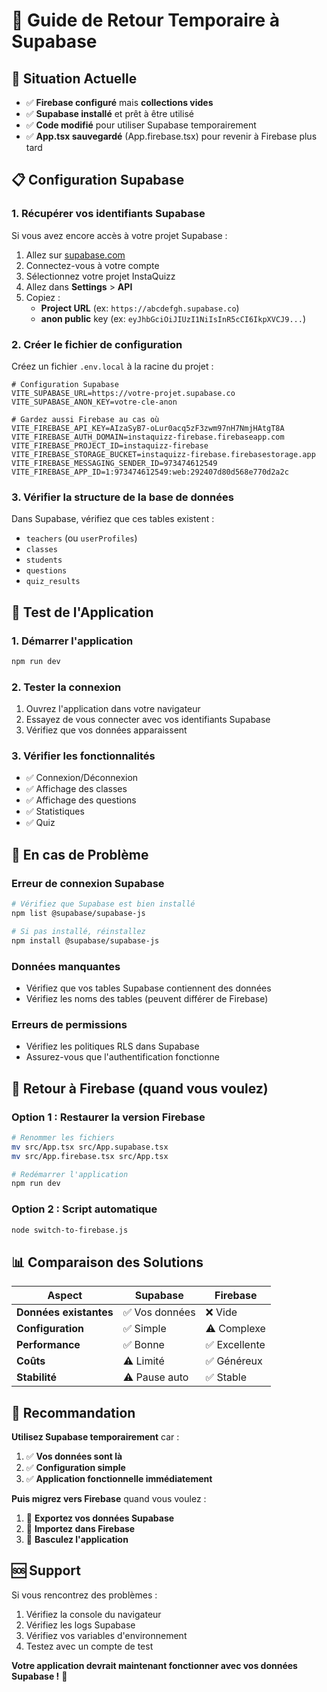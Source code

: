 # 🔄 Guide de Retour Temporaire à Supabase

## 🎯 **Situation Actuelle**

- ✅ **Firebase configuré** mais **collections vides**
- ✅ **Supabase installé** et prêt à être utilisé
- ✅ **Code modifié** pour utiliser Supabase temporairement
- ✅ **App.tsx sauvegardé** (App.firebase.tsx) pour revenir à Firebase plus tard

## 📋 **Configuration Supabase**

### 1. **Récupérer vos identifiants Supabase**

Si vous avez encore accès à votre projet Supabase :
1. Allez sur [supabase.com](https://supabase.com)
2. Connectez-vous à votre compte
3. Sélectionnez votre projet InstaQuizz
4. Allez dans **Settings** > **API**
5. Copiez :
   - **Project URL** (ex: `https://abcdefgh.supabase.co`)
   - **anon public** key (ex: `eyJhbGciOiJIUzI1NiIsInR5cCI6IkpXVCJ9...`)

### 2. **Créer le fichier de configuration**

Créez un fichier `.env.local` à la racine du projet :

```env
# Configuration Supabase
VITE_SUPABASE_URL=https://votre-projet.supabase.co
VITE_SUPABASE_ANON_KEY=votre-cle-anon

# Gardez aussi Firebase au cas où
VITE_FIREBASE_API_KEY=AIzaSyB7-oLur0acq5zF3zwm97nH7NmjHAtgT8A
VITE_FIREBASE_AUTH_DOMAIN=instaquizz-firebase.firebaseapp.com
VITE_FIREBASE_PROJECT_ID=instaquizz-firebase
VITE_FIREBASE_STORAGE_BUCKET=instaquizz-firebase.firebasestorage.app
VITE_FIREBASE_MESSAGING_SENDER_ID=973474612549
VITE_FIREBASE_APP_ID=1:973474612549:web:292407d80d568e770d2a2c
```

### 3. **Vérifier la structure de la base de données**

Dans Supabase, vérifiez que ces tables existent :
- `teachers` (ou `userProfiles`)
- `classes`
- `students`
- `questions`
- `quiz_results`

## 🚀 **Test de l'Application**

### 1. **Démarrer l'application**
```bash
npm run dev
```

### 2. **Tester la connexion**
1. Ouvrez l'application dans votre navigateur
2. Essayez de vous connecter avec vos identifiants Supabase
3. Vérifiez que vos données apparaissent

### 3. **Vérifier les fonctionnalités**
- ✅ Connexion/Déconnexion
- ✅ Affichage des classes
- ✅ Affichage des questions
- ✅ Statistiques
- ✅ Quiz

## 🔧 **En cas de Problème**

### **Erreur de connexion Supabase**
```bash
# Vérifiez que Supabase est bien installé
npm list @supabase/supabase-js

# Si pas installé, réinstallez
npm install @supabase/supabase-js
```

### **Données manquantes**
- Vérifiez que vos tables Supabase contiennent des données
- Vérifiez les noms des tables (peuvent différer de Firebase)

### **Erreurs de permissions**
- Vérifiez les politiques RLS dans Supabase
- Assurez-vous que l'authentification fonctionne

## 🔄 **Retour à Firebase (quand vous voulez)**

### **Option 1 : Restaurer la version Firebase**
```bash
# Renommer les fichiers
mv src/App.tsx src/App.supabase.tsx
mv src/App.firebase.tsx src/App.tsx

# Redémarrer l'application
npm run dev
```

### **Option 2 : Script automatique**
```bash
node switch-to-firebase.js
```

## 📊 **Comparaison des Solutions**

| Aspect | Supabase | Firebase |
|--------|----------|----------|
| **Données existantes** | ✅ Vos données | ❌ Vide |
| **Configuration** | ✅ Simple | ⚠️ Complexe |
| **Performance** | ✅ Bonne | ✅ Excellente |
| **Coûts** | ⚠️ Limité | ✅ Généreux |
| **Stabilité** | ⚠️ Pause auto | ✅ Stable |

## 🎯 **Recommandation**

**Utilisez Supabase temporairement** car :
1. ✅ **Vos données sont là**
2. ✅ **Configuration simple**
3. ✅ **Application fonctionnelle immédiatement**

**Puis migrez vers Firebase** quand vous voulez :
1. 🔄 **Exportez vos données Supabase**
2. 🔄 **Importez dans Firebase**
3. 🔄 **Basculez l'application**

## 🆘 **Support**

Si vous rencontrez des problèmes :
1. Vérifiez la console du navigateur
2. Vérifiez les logs Supabase
3. Vérifiez vos variables d'environnement
4. Testez avec un compte de test

**Votre application devrait maintenant fonctionner avec vos données Supabase !** 🎉


